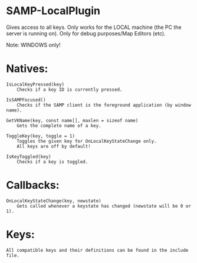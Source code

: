 # SAMP-LocalPlugin
Gives access to all keys. Only works for the LOCAL machine (the PC the server is running on). Only for debug purposes/Map Editors (etc).

Note: WINDOWS only!

# Natives:

	IsLocalKeyPressed(key)
		Checks if a key ID is currently pressed.

	IsSAMPFocused()
		Checks if the SAMP client is the foreground application (by window name).

	GetVKName(key, const name[], maxlen = sizeof name)
		Gets the complete name of a key.

	ToggleKey(key, toggle = 1)
		Toggles the given key for OnLocalKeyStateChange only. 
		All keys are off by default!

	IsKeyToggled(key)
		Checks if a key is toggled.

# Callbacks:

	OnLocalKeyStateChange(key, newstate)
		Gets called whenever a keystate has changed (newstate will be 0 or 1).

# Keys:

	All compatible keys and their definitions can be found in the include file.
